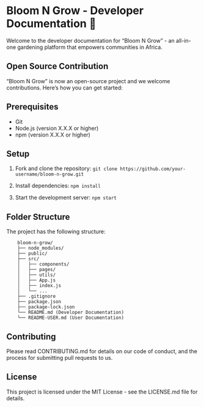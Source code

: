 # Bloom N Grow - Developer Documentation 🌿
Welcome to the developer documentation for “Bloom N Grow” - an all-in-one gardening platform that empowers communities in Africa.

## Open Source Contribution
“Bloom N Grow” is now an open-source project and we welcome contributions. Here’s how you can get started:

## Prerequisites
- Git
- Node.js (version X.X.X or higher)
- npm (version X.X.X or higher)

## Setup
1. Fork and clone the repository:
```git clone https://github.com/your-username/bloom-n-grow.git```

2. Install dependencies:
```npm install```

3. Start the development server:
```npm start```

## Folder Structure
The project has the following structure:
```
    bloom-n-grow/
    ├── node_modules/
    ├── public/
    ├── src/
    │   ├── components/
    │   ├── pages/
    │   ├── utils/
    │   ├── App.js
    │   ├── index.js
    │   └── ...
    ├── .gitignore
    ├── package.json
    ├── package-lock.json
    └── README.md (Developer Documentation)
    └── README-USER.md (User Documentation)
```
## Contributing
Please read CONTRIBUTING.md for details on our code of conduct, and the process for submitting pull requests to us.

## License
This project is licensed under the MIT License - see the LICENSE.md file for details.